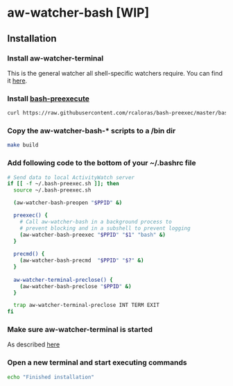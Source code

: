 # aw-watcher-bash [WIP]

## Installation

### Install aw-watcher-terminal

This is the general watcher all shell-specific watchers require.
You can find it [here](https://github.com/Otto-AA/aw-watcher-terminal/).

### Install [bash-preexecute](https://github.com/rcaloras/bash-preexec#install)

```bash
curl https://raw.githubusercontent.com/rcaloras/bash-preexec/master/bash-preexec.sh -o ~/.bash-preexec.sh
```

### Copy the aw-watcher-bash-* scripts to a /bin dir

```bash
make build
```

### Add following code to the bottom of your ~/.bashrc file

```bash
# Send data to local ActivityWatch server
if [[ -f ~/.bash-preexec.sh ]]; then
  source ~/.bash-preexec.sh

  (aw-watcher-bash-preopen "$PPID" &)

  preexec() {
    # Call aw-watcher-bash in a background process to 
    # prevent blocking and in a subshell to prevent logging
    (aw-watcher-bash-preexec "$PPID" "$1" "bash" &)
  }
  
  precmd() {
    (aw-watcher-bash-precmd  "$PPID" "$?" &)
  }
  
  aw-watcher-terminal-preclose() {
    (aw-watcher-bash-preclose "$PPID" &)
  }

  trap aw-watcher-terminal-preclose INT TERM EXIT
fi
```

### Make sure aw-watcher-terminal is started

As described [here](https://github.com/Otto-AA/aw-watcher-terminal/)

### Open a new terminal and start executing commands

```bash
echo "Finished installation"
```
